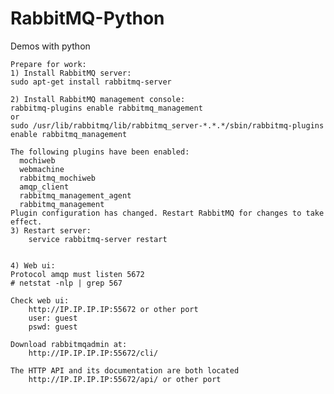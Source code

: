 RabbitMQ-Python
===============

Demos with python

    Prepare for work:
    1) Install RabbitMQ server:
    sudo apt-get install rabbitmq-server

    2) Install RabbitMQ management console:
    rabbitmq-plugins enable rabbitmq_management
    or
    sudo /usr/lib/rabbitmq/lib/rabbitmq_server-*.*.*/sbin/rabbitmq-plugins enable rabbitmq_management

    The following plugins have been enabled:
      mochiweb
      webmachine
      rabbitmq_mochiweb
      amqp_client
      rabbitmq_management_agent
      rabbitmq_management
    Plugin configuration has changed. Restart RabbitMQ for changes to take effect.
    3) Restart server:
        service rabbitmq-server restart


    4) Web ui:
    Protocol amqp must listen 5672
    # netstat -nlp | grep 567

    Check web ui:
        http://IP.IP.IP.IP:55672 or other port
        user: guest
        pswd: guest

    Download rabbitmqadmin at:
        http://IP.IP.IP.IP:55672/cli/

    The HTTP API and its documentation are both located
        http://IP.IP.IP.IP:55672/api/ or other port

